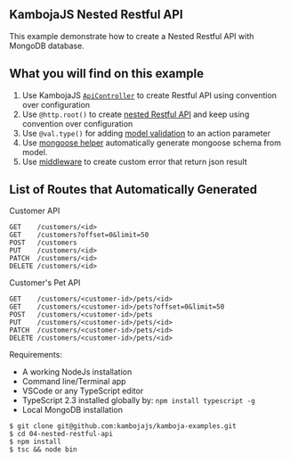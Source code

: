 ## KambojaJS Nested Restful API 

This example demonstrate how to create a Nested Restful API with MongoDB database. 

## What you will find on this example

1. Use KambojaJS [`ApiController`](http://kambojajs.com/reference/api-controller) to create Restful API using convention over configuration
2. Use `@http.root()` to create [nested Restful API](http://kambojajs.com/reference/api-controller#nested-resources) and keep using convention over configuration 
3. Use `@val.type()` for adding [model validation](http://kambojajs.com/reference/validation) to an action parameter 
4. Use [mongoose helper](https://github.com/kambojajs/kamboja-mongoose) automatically generate mongoose schema from model.
5. Use [middleware](http://kambojajs.com/reference/middleware) to create custom error that return json result

## List of Routes that Automatically Generated

Customer API

```
GET    /customers/<id>
GET    /customers?offset=0&limit=50
POST   /customers
PUT    /customers/<id>
PATCH  /customers/<id>
DELETE /customers/<id>
```

Customer's Pet API

```
GET    /customers/<customer-id>/pets/<id>
GET    /customers/<customer-id>/pets?offset=0&limit=50
POST   /customers/<customer-id>/pets
PUT    /customers/<customer-id>/pets/<id>
PATCH  /customers/<customer-id>/pets/<id>
DELETE /customers/<customer-id>/pets/<id>
```

Requirements: 
* A working NodeJs installation
* Command line/Terminal app
* VSCode or any TypeScript editor
* TypeScript 2.3 installed globally by: `npm install typescript -g`
* Local MongoDB installation

```
$ git clone git@github.com:kambojajs/kamboja-examples.git
$ cd 04-nested-restful-api
$ npm install
$ tsc && node bin
```
